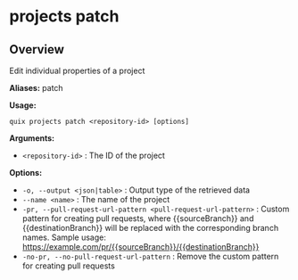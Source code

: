 # projects patch

## Overview

Edit individual properties of a project

**Aliases:** patch

**Usage:**

```
quix projects patch <repository-id> [options]
```

**Arguments:**

- `<repository-id>` : The ID of the project

**Options:**

- `-o, --output <json|table>` : Output type of the retrieved data
- `--name <name>` : The name of the project
- `-pr, --pull-request-url-pattern <pull-request-url-pattern>` : Custom pattern for creating pull requests, where {{sourceBranch}} and {{destinationBranch}} will be replaced with the corresponding branch names.
Sample usage:
    https://example.com/pr/{{sourceBranch}}/{{destinationBranch}}
- `-no-pr, --no-pull-request-url-pattern` : Remove the custom pattern for creating pull requests

